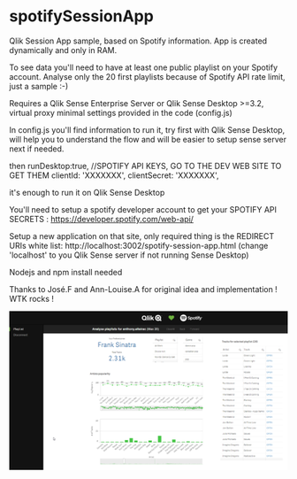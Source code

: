 # spotifySessionApp
Qlik Session App sample, based on Spotify information. App is created dynamically and only in RAM.

To see data you'll need to have at least one public playlist on your Spotify account. Analyse only the 20 first playlists because of Spotify API rate limit, just a sample :-)

Requires a Qlik Sense Enterprise Server or Qlik Sense Desktop >=3.2, virtual proxy minimal settings provided in the code (config.js)

In config.js you'll find information to run it, try first with Qlik Sense Desktop, will help you to understand the flow and will be easier to setup sense server next if needed.

then 
    runDesktop:true,
    //SPOTIFY API KEYS, GO TO THE DEV WEB SITE TO GET THEM
    clientId: 'XXXXXXX',
    clientSecret: 'XXXXXXX',

it's enough to run it on Qlik Sense Desktop

You'll need to  setup a spotify developer account to get your SPOTIFY API SECRETS : https://developer.spotify.com/web-api/

Setup a new application on that site, only required thing is the REDIRECT URIs white list: http://localhost:3002/spotify-session-app.html (change 'localhost' to you Qlik Sense server if not running Sense Desktop)

Nodejs and npm install needed

Thanks to José.F and Ann-Louise.A for original idea and implementation ! WTK rocks !

![alt text](https://raw.githubusercontent.com/aalteirac/spotifySessionApp/27201dacd1ce35f144ba318e17303729d1921036/thumb.png "screen-shot")
